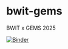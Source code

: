 # bwit-gems

BWIT x GEMS 2025

[![Binder](https://mybinder.org/badge_logo.svg)](https://mybinder.org/v2/gh/bloomberg/bwit-gems/HEAD)
